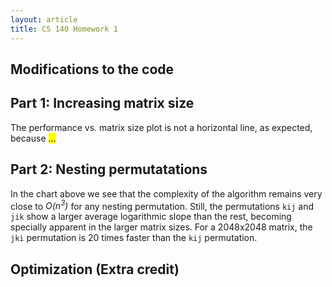 ```yaml
---
layout: article
title: CS 140 Homework 1
---
```


## Modifications to the code



## Part 1: Increasing matrix size

<script type="text/javascript" src="//ajax.googleapis.com/ajax/static/modules/gviz/1.0/chart.js">
{
  "dataSourceUrl": "//docs.google.com/spreadsheet/tq?range=A1%3AC12&key=0Aktsct0Ua9XhdHRHcXZrRldURm91azhnbUNVM2NTanc&gid=0&headers=-1",
  "chartType": "LineChart",
  "options": {
    "titleTextStyle": {"fontSize": 16},
    "vAxis": {"title": "Execution time (μs)", "logScale": true, "format": "#,###"},
    "hAxis": {"title": "Matrix size", "logScale": true},
    "title": "Log-log plot of execution time and matrix size",
    "width": 900, "height": 400,
    "pointSize": 7,
    "series": [
      {}, {"pointSize": 0, "lineWidth": 1}
    ]
  }
}
</script>

<script type="text/javascript" src="//ajax.googleapis.com/ajax/static/modules/gviz/1.0/chart.js">
{
  "dataSourceUrl": "//docs.google.com/spreadsheet/tq?range=H1%3AI12&key=0Aktsct0Ua9XhdHRHcXZrRldURm91azhnbUNVM2NTanc&gid=0&headers=-1",
  "chartType": "LineChart",
  "options": {
    "titleTextStyle": {"fontSize": 16},
    "curveType": "function",
    "vAxis": {"title": "Performance (flops)", "format": "#,###"},
    "hAxis": {"title": "Matrix size", "logScale": true},
    "title": "Log-linear plot of performance and matrix size",
    "width": 900, "height": 400,
    "legend": "none",
    "pointSize": 7,
    "series": [
      {"lineWidth": 1}
    ]
  }
}
</script>

The performance vs. matrix size plot is not a horizontal line, as expected, because <mark>...</mark>

## Part 2: Nesting permutatations

<script type="text/javascript" src="//ajax.googleapis.com/ajax/static/modules/gviz/1.0/chart.js">
{
  "dataSourceUrl": "//docs.google.com/spreadsheet/tq?range='Part+2'!A1%3AG12&key=0Aktsct0Ua9XhdHRHcXZrRldURm91azhnbUNVM2NTanc&gid=0&headers=-1",
  "chartType": "LineChart",
  "options": {
    "titleTextStyle": {"fontSize": 16},
    "curveType": "function",
    "vAxis": {"title": "Execution time (μs)", "logScale": true, "format": "#,###"},
    "hAxis": {"title": "Matrix size", "logScale": true},
    "title": "Log-log plot of execution time and matrix size for different nesting permutations",
    "width": 900, "height": 400,
    "lineWidth": 1,
    "pointSize": 7
  }
}
</script>

In the chart above we see that the complexity of the algorithm remains very
close to *O(n<sup>3</sup>)* for any nesting permutation. Still, the
permutations `kij` and `jik` show a larger average logarithmic slope than the
rest, becoming specially apparent in the larger matrix sizes. For a 2048x2048
matrix, the `jki` permutation is 20 times faster than the `kij` permutation.

<script type="text/javascript" src="//ajax.googleapis.com/ajax/static/modules/gviz/1.0/chart.js">
{
  "dataSourceUrl": "//docs.google.com/spreadsheet/tq?range='Part+2'!A1%3AG12&key=0Aktsct0Ua9XhdHRHcXZrRldURm91azhnbUNVM2NTanc&gid=0&headers=1&transpose=1",
  "chartType": "LineChart",
  "options": {
    "titleTextStyle": {"fontSize": 16},
    "curveType": "function",
    "vAxis": {"title": "Execution time (μs)", "logScale": true, "format": "#,###"},
    "hAxis": {"title": "Nesting permutation"},
    "title": "Log chart of execution time vs. nesting permutations",
    "width": 900, "height": 400,
    "lineWidth": 1,
    "pointSize": 7
  }
}
</script>

<script type="text/javascript" src="//ajax.googleapis.com/ajax/static/modules/gviz/1.0/chart.js">
{
  "dataSourceUrl": "//docs.google.com/spreadsheet/tq?range=A1%3AG1%2CA6%3AG6%2CA9%3AG9%2CA12%3AG12&merge=ROWS&key=0Aktsct0Ua9XhdHRHcXZrRldURm91azhnbUNVM2NTanc&gid=1&headers=1&transpose=1",
  "chartType": "ColumnChart",
  "options": {
    "titleTextStyle": {"fontSize": 16},
    "curveType": "function",
    "vAxis": {"title": "Execution time (μs)", "logScale": true, "format": "#,###"},
    "hAxis": {"title": "Nesting permutation"},
    "title": "Log chart of execution time vs. nesting permutations",
    "width": 900, "height": 400,
    "lineWidth": 1
  }
}
</script>

## Optimization (Extra credit)

